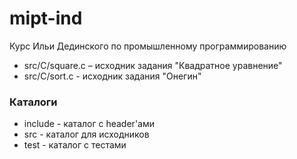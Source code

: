# mipt-ind

Курс Ильи Дединского по промышленному программированию

 - src/C/square.c – исходник задания "Квадратное уравнение"
 - src/C/sort.c - исходник задания "Онегин"
 
 ### Каталоги
 - include - каталог c header'ами
 - src - каталог для исходников
 - test - каталог с тестами
